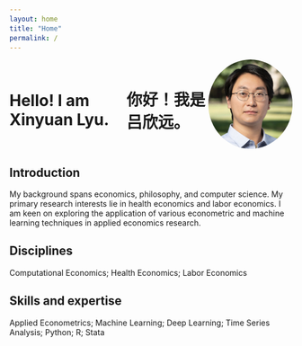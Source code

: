 ```yaml
---
layout: home
title: "Home"
permalink: /
---
```


<div style="display: flex; align-items: center;">
  <h1 style="margin-right: 20px;">Hello! I am Xinyuan Lyu.</h1>
  <h1>你好！我是吕欣远。</h1>
  <img src="ecda02feb523985a9bda4597dec7f61.jpg" alt="Xinyuan Lyu" width="150" style="border-radius: 50%;"/>
</div>

## Introduction
My background spans economics, philosophy, and computer science. My primary research interests lie in health economics and labor economics. I am keen on exploring the application of various econometric and machine learning techniques in applied economics research.

## Disciplines
Computational Economics; Health Economics; Labor Economics

## Skills and expertise
Applied Econometrics; Machine Learning; Deep Learning; Time Series Analysis; Python; R; Stata
